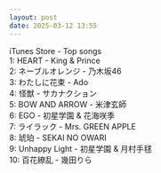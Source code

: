 ```yaml
---
layout: post
date: 2025-03-12 13:55
---
```


iTunes Store - Top songs<br />
1: HEART - King & Prince<br />
2: ネーブルオレンジ - 乃木坂46<br />
3: わたしに花束 - Ado<br />
4: 怪獣 - サカナクション<br />
5: BOW AND ARROW - 米津玄師<br />
6: EGO - 初星学園 & 花海咲季<br />
7: ライラック - Mrs. GREEN APPLE<br />
8: 琥珀 - SEKAI NO OWARI<br />
9: Unhappy Light - 初星学園 & 月村手毬<br />
10: 百花繚乱 - 幾田りら<br />
